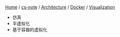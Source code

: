 [Home](https://mengxianbin.github.io) /
[cs-note](https://mengxianbin.github.io/cs-note/content) /
[Architecture](https://mengxianbin.github.io/cs-note/content/Architecture) /
[Docker](https://mengxianbin.github.io/cs-note/content/Architecture/Docker) /
[Visualization](https://mengxianbin.github.io/cs-note/content/Architecture/Docker/Visualization)

* 仿真
* 半虚拟化
* 基于容器的虚拟化